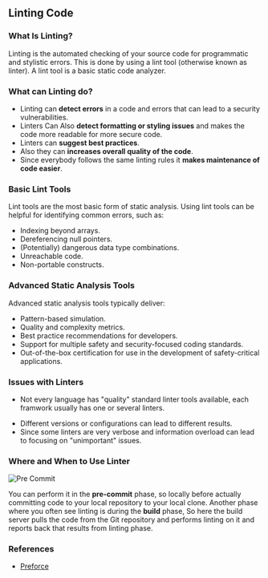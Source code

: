 ## Linting Code

### What Is Linting?

Linting is the automated checking of your source code for programmatic and stylistic errors. This is done by using a lint tool (otherwise known as linter). A lint tool is a basic static code analyzer.

### What can Linting do?

- Linting can **detect errors** in a code and errors that can lead to a security vulnerabilities.
- Linters Can Also **detect formatting or styling issues** and makes the code more readable for more secure code.
- Linters can **suggest best practices**.
- Also they can **increases overall quality of the code**.
- Since everybody follows the same linting rules it **makes maintenance of code easier**.

### Basic Lint Tools

Lint tools are the most basic form of static analysis. Using lint tools can be helpful for identifying common errors, such as:

- Indexing beyond arrays.
- Dereferencing null pointers.
- (Potentially) dangerous data type combinations.
- Unreachable code.
- Non-portable constructs.

### Advanced Static Analysis Tools

Advanced static analysis tools typically deliver:

- Pattern-based simulation.
- Quality and complexity metrics.
- Best practice recommendations for developers.
- Support for multiple safety and security-focused coding standards.
- Out-of-the-box certification for use in the development of safety-critical applications.

### Issues with Linters

+ Not every language has "quality" standard linter tools available, each framwork usually has one or several linters.
- Different versions or configurations can lead to different results.
- Since some linters are very verbose and information overload can lead to focusing on "unimportant" issues.

### Where and When to Use Linter

![Pre Commit](/current-version/assets/images/pre-commit.png)

You can perform it in the **pre-commit** phase, so locally before actually committing code to your local repository to your local clone. Another phase where you often see linting is during the **build** phase, So here the build server pulls the code from the Git repository and performs linting on it and reports back that results from linting phase.

### References

- [Preforce](https://www.perforce.com/blog/qac/what-lint-code-and-why-linting-important)
